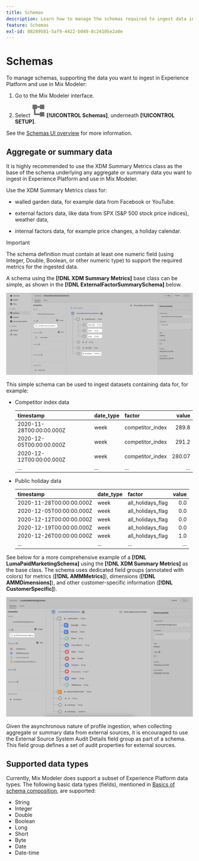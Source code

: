 ```yaml
---
title: Schemas
description: Learn how to manage the schemas required to ingest data into Mix Modeler.
feature: Schemas
exl-id: 08289581-5af9-4422-b049-8c24105e2a8e
---
```

# Schemas

To manage schemas, supporting the data you want to ingest in Experience Platform and use in Mix Modeler:

1. Go to the Mix Modeler interface.

1. Select ![Schemas](/help/assets/icons/Schemas.svg) **[!UICONTROL Schemas]**, underneath **[!UICONTROL SETUP]**. 

See the [Schemas UI overview](https://experienceleague.adobe.com/docs/experience-platform/xdm/ui/overview.html?lang=en) for more information.

## Aggregate or summary data

It is highly recommended to use the XDM Summary Metrics class as the base of the schema underlying any aggregate or summary data you want to ingest in Experience Platform and use in Mix Modeler.

Use the XDM Summary Metrics class for:

- walled garden data, for example data from Facebook or YouTube.

- external factors data, like data from SPX (S&P 500 stock price indices), weather data,

- internal factors data, for example price changes, a holiday calendar.

>[!IMPORTANT]
>
>The schema definition must contain at least one numeric field (using Integer, Double, Boolean, or other numeric type) to support the required metrics for the ingested data.

A schema using the **[!DNL XDM Summary Metrics]** base class can be simple, as shown in the **[!DNL ExternalFactorSummarySchema]** below.

![External Factors Schema](/help/assets/external-factors-schema.png)

This simple schema can be used to ingest datasets containing data for, for example:

- Competitor index data

  | timestamp | date_type | factor | value |
  |---|---|---|--:|
  | 2020-11-28T00:00:00.000Z | week | competitor_index | 289.8 |
  | 2020-12-05T00:00:00.000Z | week | competitor_index | 291.2 |
  | 2020-12-12T00:00:00.000Z | week | competitor_index | 280.07 |
  | ... | ... | ... | ... |
 
- Public holiday data

  | timestamp | date_type | factor | value |
  |---|---|---|--:|
  | 2020-11-28T00:00:00.000Z | week | all_holidays_flag | 0.0 |
  | 2020-12-05T00:00:00.000Z | week | all_holidays_flag | 0.0 |
  | 2020-12-12T00:00:00.000Z | week | all_holidays_flag | 0.0 |
  | 2020-12-19T00:00:00.000Z | week | all_holidays_flag | 0.0 |
  | 2020-12-26T00:00:00.000Z | week | all_holidays_flag | 1.0 |
  | ... | ... | ... | ... |


See below for a more comprehensive example of a **[!DNL LumaPaidMarketingSchema]** using the **[!DNL XDM Summary Metrics]** as the base class. The schema uses dedicated field groups (annotated with colors) for metrics (**[!DNL AMMMetrics]**), dimensions (**[!DNL AMMDimensions]**), and other customer-specific information (**[!DNL CustomerSpecific]**). 

![Summary Schema](/help/assets/summary-schema.png)

Given the asynchronous nature of profile ingestion, when collecting aggregate or summary data from external sources, it is encouraged to use the External Source System Audit Details field group as part of a schema. This field group defines a set of audit properties for external sources.


## Supported data types

Currently, Mix Modeler does support a subset of Experience Platform data types. The following basic data types (fields), mentioned in [Basics of schema composition](https://experienceleague.adobe.com/docs/experience-platform/xdm/schema/composition.html?lang=en#data-type), are supported:

- String
- Integer
- Double
- Boolean
- Long
- Short
- Byte
- Date
- Date-time
